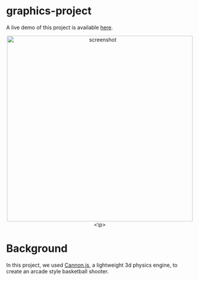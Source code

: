 # graphics-project
A live demo of this project is available [here](https://jacksonhorton.github.io/graphics-project/game.html).

<p align="center">
  <img width="500" alt="screenshot" src="https://github.com/jacksonhorton/graphics-project/assets/59177560/0d2a4ea8-1ea4-49d2-9109-1159620c689c">
<\p>

# Background
In this project, we used [Cannon.js](https://github.com/schteppe/cannon.js), a lightweight 3d physics engine, to create an arcade style basketball shooter.


